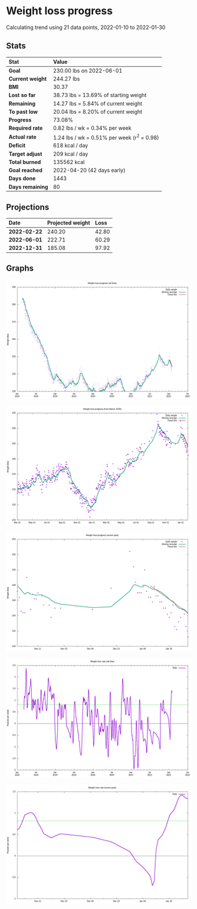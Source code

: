 # Weight loss progress

Calculating trend using 21 data points, 2022-01-10 to 2022-01-30

## Stats

Stat|Value
:-|:-
**Goal**|230.00 lbs on 2022-06-01
**Current weight**|244.27 lbs
**BMI**|30.37
**Lost so far**|38.73 lbs = 13.69% of starting weight
**Remaining**|14.27 lbs =  5.84% of current  weight
**To past low**|20.04 lbs =  8.20% of current  weight
**Progress**|73.08%
**Required rate**|0.82 lbs / wk = 0.34% per week
**Actual rate**|1.24 lbs / wk = 0.51% per week  (r<sup>2</sup> = 0.98)
**Deficit**|618 kcal / day
**Target adjust**|209 kcal / day
**Total burned**|135562 kcal
**Goal reached**|2022-04-20 (42 days early)
**Days done**|1443
**Days remaining**|80

## Projections

Date|Projected weight|Loss
:-|:-|:-
**2022-02-22**|240.20|42.80
**2022-06-01**|222.71|60.29
**2022-12-31**|185.08|97.92

## Graphs

![](weight-graph-alltime.png)

![](weight-graph-covid.png)

![](weight-graph-recent.png)

![](rate-graph-alltime.png)

![](rate-graph-recent.png)
